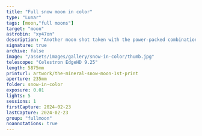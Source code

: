 ```yaml
---
title: "Full snow moon in color"
type: "Lunar"
tags: [moon,"full moons"]
target: "moon"
astrobin: "xy47on"
description: "Another moon shot taken with the power-packed combination of the Celestron EdgeHD 9.25 and a Sony A7R IV mirrorless camera."
signature: true
archive: false
image: "/assets/images/gallery/snow-in-color/thumb.jpg"
telescope: "Celestron EdgeHD 9.25"
length: 5875mm
printurl: artwork/the-mineral-snow-moon-1st-print
aperture: 235mm
folder: snow-in-color
exposure: 0.01
lights: 5
sessions: 1
firstCapture: 2024-02-23
lastCapture: 2024-02-23
group: "fullmoon"
noannotations: true
---
```

